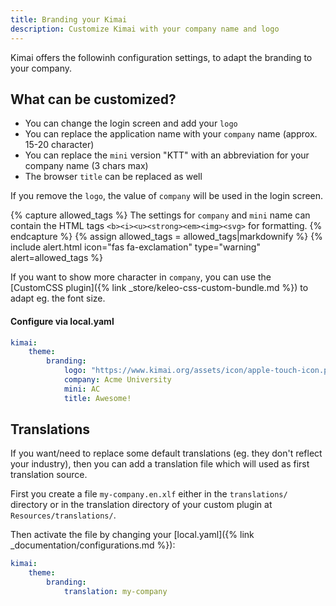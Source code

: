```yaml
---
title: Branding your Kimai
description: Customize Kimai with your company name and logo
---
```


Kimai offers the followinh configuration settings, to adapt the branding to your company.

## What can be customized?

- You can change the login screen and add your `logo`
- You can replace the application name with your `company` name (approx. 15-20 character)
- You can replace the `mini` version "KTT" with an abbreviation for your company name (3 chars max)
- The browser `title` can be replaced as well

If you remove the `logo`, the value of `company` will be used in the login screen.

{% capture allowed_tags %}
The settings for `company` and `mini` name can contain the HTML tags `<b><i><u><strong><em><img><svg>` for formatting. 
{% endcapture %}
{% assign allowed_tags = allowed_tags|markdownify %}
{% include alert.html icon="fas fa-exclamation" type="warning" alert=allowed_tags %}

If you want to show more character in `company`, you can use the [CustomCSS plugin]({% link _store/keleo-css-custom-bundle.md %}) to adapt eg. the font size.

#### Configure via local.yaml

```yaml
kimai:
    theme:
        branding:
            logo: "https://www.kimai.org/assets/icon/apple-touch-icon.png"
            company: Acme University
            mini: AC
            title: Awesome!
```

## Translations

If you want/need to replace some default translations (eg. they don't reflect your industry), then you can add a translation file 
which will used as first translation source. 

First you create a file `my-company.en.xlf` either in the `translations/` directory or in 
the translation directory of your custom plugin at `Resources/translations/`.

Then activate the file by changing your [local.yaml]({% link _documentation/configurations.md %}):

```yaml
kimai:
    theme:
        branding:
            translation: my-company
```
